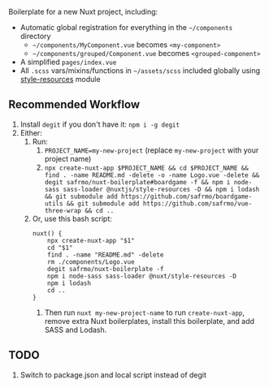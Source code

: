 Boilerplate for a new Nuxt project, including:

-   Automatic global registration for everything in the `~/components` directory
    -   `~/components/MyComponent.vue` becomes `<my-component>`
    -   `~/components/grouped/Component.vue` becomes `<grouped-component>`
-   A simplified `pages/index.vue`
-   All `.scss` vars/mixins/functions in `~/assets/scss` included globally using [style-resources](https://github.com/nuxt-community/style-resources-module) module

## Recommended Workflow

1. Install `degit` if you don't have it: `npm i -g degit`
1. Either:
    1. Run:
        1. `PROJECT_NAME=my-new-project` (replace `my-new-project` with your project name)
        1. `npx create-nuxt-app $PROJECT_NAME && cd $PROJECT_NAME && find . -name README.md -delete -o -name Logo.vue -delete && degit safrmo/nuxt-boilerplate#boardgame -f && npm i node-sass sass-loader @nuxtjs/style-resources -D && npm i lodash && git submodule add https://github.com/safrmo/boardgame-utils && git submodule add https://github.com/safrmo/vue-three-wrap && cd ..`
    1. Or, use this bash script:
        ```
        nuxt() {
            npx create-nuxt-app "$1"
            cd "$1"
            find . -name "README.md" -delete
            rm ./components/Logo.vue
            degit safrmo/nuxt-boilerplate -f
            npm i node-sass sass-loader @nuxt/style-resources -D
            npm i lodash
            cd ..
        }
        ```
        1. Then run `nuxt my-new-project-name` to run `create-nuxt-app`, remove extra Nuxt boilerplates, install this boilerplate, and add SASS and Lodash.

## TODO

1. Switch to package.json and local script instead of degit
